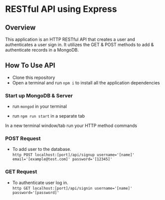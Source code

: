 # **RESTful API using Express**

## Overview

  This application is an HTTP RESTful API that creates a user and authenticates a user sign in. It utilizes the GET & POST methods to add & authenticate records in a MongoDB.

## **How To Use API**

  * Clone this repository
  * Open a terminal and run `npm i` to install all the application dependencies

### **Start up MongoDB & Server**

  * run `mongod` in your terminal

  * run `npm run start` in a separate tab


In a new terminal window/tab run your HTTP method commands

### **POST Request**

  * To add user to the database.   
    `http POST localhost:[port]/api/signup username='[name]' email='[example@test.com]' password='[12345]'`


### **GET Request**

  * To authenticate user log in.  
    `http GET localhost:[port]/api/signin username='[name]' password='[password]'`
